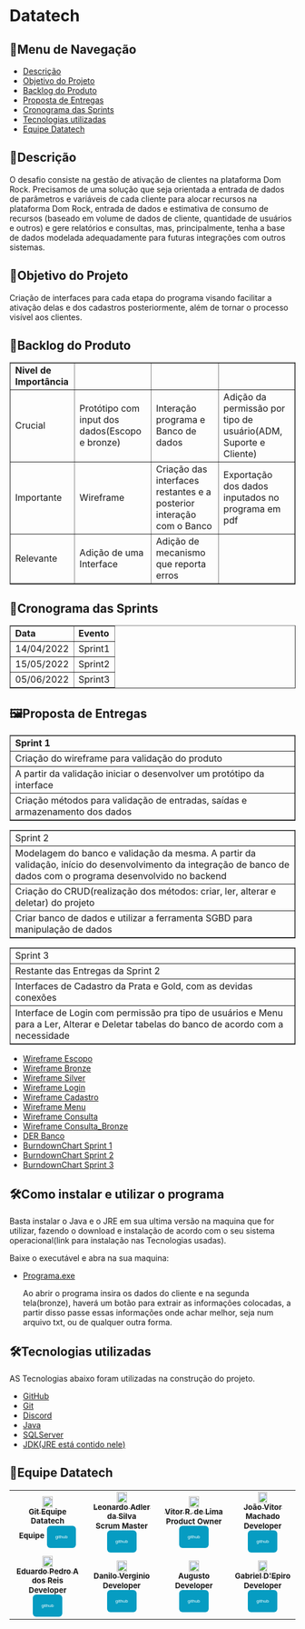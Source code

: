 # Datatech
<h2>📜Menu de Navegação</h2>

- [Descrição](#descrição)
- [Objetivo do Projeto](#objetivo-do-projeto)
- [Backlog do Produto](#backlog-do-produto)
- [Proposta de Entregas](#proposta-de-entregas)
- [Cronograma das Sprints](#cronograma-das-sprints)
- [Tecnologias utilizadas](#tecnologias-utilizadas)
- [Equipe Datatech ](#equipe-datatech)

<h2>📝Descrição</h2>
O desafio consiste na gestão de ativação de clientes na plataforma Dom Rock. Precisamos de uma 
solução que seja orientada a entrada de dados de parâmetros e variáveis de cada cliente para alocar 
recursos na plataforma Dom Rock, entrada de dados e estimativa de consumo de recursos (baseado 
em volume de dados de cliente, quantidade de usuários e outros) e gere relatórios e consultas, mas, 
principalmente, tenha a base de dados modelada adequadamente para futuras integrações com 
outros sistemas.

<h2>🎯Objetivo do Projeto</h2>
Criação de interfaces para cada etapa do programa visando facilitar a ativação delas e dos cadastros posteriormente, além de tornar o processo visível aos clientes.

<h2>📄Backlog do Produto</h2>

<table border="1">
    <tr>
        <td><b>Nivel de Importância</b></td>
        <td><b> </b></td>
        <td><b> </b></td>
        <td><b> <b></td>
    </tr>
    <tr>
        <td>Crucial</td>
        <td>Protótipo com input dos dados(Escopo e bronze)</td>
        <td>Interação programa e Banco de dados</td>
        <td>Adição da permissão por tipo de usuário(ADM, Suporte e Cliente)</td>
    </tr>
    <tr>
        <td>Importante</td>
        <td>Wireframe</td>
        <td> Criação das interfaces restantes e a posterior interação com o Banco </td>
        <td>Exportação dos dados inputados no programa em pdf</td>
    </tr>
    <tr>
       <td>Relevante</td>
       <td>Adição de uma Interface</td>
       <td>Adição de mecanismo que reporta erros </td>
       <td></td> 
    </tr>    
</table>

<h2>📄Cronograma das Sprints</h2>
    <table border="1">
        <tr>
            <td><b>Data</b></td>
            <td><b>Evento</b></td>  
        </tr>    
        <tr>
            <td>14/04/2022 </td>
            <td>Sprint1 </td>  
        </tr>    
        <tr>
            <td>15/05/2022 </td>
            <td>Sprint2</td>  
        </tr>    
        <tr>
            <td>05/06/2022 </td>
            <td>Sprint3</td>  
        </tr>    
    </table>
    
    
<h2>🖼Proposta de Entregas</h2>
    <table border="1">
    <tr>
        <td><b>Sprint 1<src= "https://github.com/DatatechOffice/datatech_api/blob/BranchSprint1/README.md1"></b></td>
    </tr>
    <tr>
        <td>Criação do wireframe para validação do produto</td>
    </tr>
    <tr>
        <td>A partir da validação iniciar o desenvolver um protótipo da interface</td>
     </tr>
     <tr>
         <td>Criação métodos para validação de entradas, saídas e armazenamento dos dados</td>
    </tr>
</table>
    <tr>
        <table border="1">
        <td>Sprint 2</td>
    </tr>
    <tr>
        <td>Modelagem do banco e validação da mesma. A partir da validação, início do desenvolvimento da integração de banco de dados com o programa desenvolvido no backend        </td>
    </tr>
    <tr>
        <td>Criação do CRUD(realização dos métodos: criar, ler, alterar e deletar) do projeto</td>
     </tr>
     <tr>
         <td>Criar banco de dados e utilizar a ferramenta SGBD para manipulação de dados</td>
    </tr>
</table>

<table border="1">
    <td>Sprint 3</td>
    </tr>
    <tr>
        <td>Restante das Entregas da Sprint 2</td>
    </tr>
    <tr>
        <td>Interfaces de Cadastro da Prata e Gold, com as devidas conexões</td>
     </tr>
     <tr>
         <td>Interface de Login com permissão pra tipo de usuários e Menu para a Ler, Alterar e Deletar tabelas do banco de acordo com a necessidade</td>
    </tr>
</table>

- [Wireframe Escopo](https://github.com/DatatechOffice/datatech_api/blob/main/Wireframes/Escopo.png)
- [Wireframe Bronze](https://github.com/DatatechOffice/datatech_api/blob/main/Wireframes/Bronze.png)
- [Wireframe Silver](https://github.com/DatatechOffice/datatech_api/blob/main/Wireframes/Silver.png)
- [Wireframe Login](https://github.com/DatatechOffice/datatech_api/blob/main/Wireframes/Login.png)
- [Wireframe Cadastro](https://github.com/DatatechOffice/datatech_api/blob/main/Wireframes/Cadastro.png)
- [Wireframe Menu](https://github.com/DatatechOffice/datatech_api/blob/main/Wireframes/Menu.png)
- [Wireframe Consulta](https://github.com/DatatechOffice/datatech_api/blob/main/Wireframes/Consulta.png)
- [Wireframe Consulta_Bronze](https://github.com/DatatechOffice/datatech_api/blob/main/Wireframes/ConsultaBronze.png)
- [DER Banco](https://github.com/DatatechOffice/datatech_api/blob/main/Modelagem_Banco/DerDatatechFinal.png)
- [BurndownChart Sprint 1](https://github.com/DatatechOffice/datatech_api/blob/BranchSprint1/IMG/BurndownChartSprint11.png)
- [BurndownChart Sprint 2](https://github.com/DatatechOffice/datatech_api/blob/BranchSprint2/IMG/BurndownChartPrint.png)
- [BurndownChart Sprint 3](https://github.com/DatatechOffice/datatech_api/blob/BranchSprint3/IMG/BurndownChartS3.png)     
    
<h2>🛠Como instalar e utilizar o programa</h2>
    Basta instalar o Java e o JRE em sua ultima versão na maquina que for utilizar, fazendo o download e instalação de acordo com o seu sistema operacional(link para instalação nas Tecnologias usadas).
    
   Baixe o executável e abra na sua maquina:
- [Programa.exe](https://github.com/DatatechOffice/datatech_api/blob/main/DatatechS3DomRockApp.jar?raw=true) 
   
   Ao abrir o programa insira os dados do cliente e na segunda tela(bronze), haverá um botão para extrair as informações colocadas, a partir disso passe essas informações onde achar melhor, seja num arquivo txt, ou de qualquer outra forma. 
    
    


<h2>🛠Tecnologias utilizadas</h2>

AS Tecnologias abaixo foram utilizadas na construção do projeto.
- [GitHub](https://github.com/)
- [Git](https://github.com/)
- [Discord](https://discord.com/)
- [Java](https://www.java.com/pt-BR/)
- [SQLServer](https://www.microsoft.com/pt-br/sql-server/sql-server-downloads)
- [JDK(JRE está contido nele)](https://www.oracle.com/java/technologies/downloads/)
    
    
    
    
</table>
<h2>🎲Equipe Datatech</h2>
<table>
<tr>
<td align="center">
    
<a href="https://github.com/DatatechOffice">    
<img src="https://avatars.githubusercontent.com/u/100881194?v=4" width = "40%">            
<br />
<sub><b>Git Equipe Datatech</b></sub>
<br />
</a>
<sub><b>Equipe</b></sub>
<sub><b><a href="https://github.com/DatatechOffice"><button style="background: #069cc2; border-radius: 6px; padding: 15px; cursor: pointer; color: #fff; border: none; font-size: 8px;">github</button></a></b></sub> 
<td align="center">
    
<a href="https://github.com/LeoAdlerr">
<img src="https://avatars.githubusercontent.com/u/88751032?v=4" width = "40%">            
<br />
<sub><b>Leonardo Adler da Silva</b></sub>
<br />
</a>
<sub><b>Scrum Master</b></sub>
<sub><b><a href="https://github.com/LeoAdlerr"><button style="background: #069cc2; border-radius: 6px; padding: 15px; cursor: pointer; color: #fff; border: none; font-size: 8px;">github</button></a></b></sub> 
<td align="center">
    
<a href="https://github.com/VilRL">
<img src="https://avatars.githubusercontent.com/u/56142288?v=4" width = "40%"> 
<br />
<sub><b>Vitor R. de Lima</b></sub>
<br />
</a>
<sub><b>Product Owner</b></sub>
<sub><b><a href="https://github.com/VilRL"><button style="background: #069cc2; border-radius: 6px; padding: 15px; cursor: pointer; color: #fff; border: none; font-size: 8px;">github</button></a></b></sub> 
<br />
</td>
<td align="center">
    
<a href="https://github.com/jmachadoo">
 <img src="https://avatars.githubusercontent.com/u/88752151?v=4" width = "40%"> 
<br />
<sub><b>João Vitor Machado</b></sub>
<br />
</a>
<sub><b>Developer</b></sub>
<sub><b><a href="https://github.com/jmachadoo"><button style="background: #069cc2; border-radius: 6px; padding: 15px; cursor: pointer; color: #fff; border: none; font-size: 8px;">github</button></a></b></sub> 
<br />
</td>
</tr>
<tr>
<td align="center">
    
<a href="https://github.com/EduardoPedroA">
<img src="https://avatars.githubusercontent.com/u/90360441?v=4" width = "40%"> 
<br />
<sub><b>Eduardo Pedro A dos Reis</b></sub>
<br />
</a>
<sub><b>Developer</b></sub>
<sub><b><a href="https://github.com/EduardoPedroA"><button style="background: #069cc2; border-radius: 6px; padding: 15px; cursor: pointer; color: #fff; border: none; font-size: 8px;">github</button></a></b></sub>
<br />
</td>
<td align="center">
    
<a href="https://github.com/Daniloel">
<img src="https://avatars.githubusercontent.com/u/88066389?v=4" width = "40%"> 
<br />
<sub><b>Danilo Verginio</b></sub>
<br />
</a>
<sub><b>Developer</b></sub>
<sub><b><a href="https://github.com/Daniloel"><button style="background: #069cc2; border-radius: 6px; padding: 15px; cursor: pointer; color: #fff; border: none; font-size: 8px;">github</button></a></b></sub>
<br />
</td>
<td align="center">
    
<a href="https://github.com/MrZeroLeft">   
<img src="https://avatars.githubusercontent.com/u/77200265?v=4" width = "40%"> 
<br />
<sub><b>Augusto</b></sub>
<br />
</a>
<sub><b>Developer</b></sub>
<sub><b><a href="https://github.com/MrZeroLeft"><button style="background: #069cc2; border-radius: 6px; padding: 15px; cursor: pointer; color: #fff; border: none; font-size: 8px;">github</button></a></b></sub>
<br />
</td>
<td align="center">
    
<a href="https://github.com/GabrielDepiro">
<img src="https://avatars.githubusercontent.com/u/90358435?v=4" width = "40%"> 
<br />
<sub><b>Gabriel D'Epiro</b></sub>
<br /> 
</a>
<sub><b>Developer</b></sub>
<sub><b><a href="https://github.com/GabrielDepiro"><button style="background: #069cc2; border-radius: 6px; padding: 15px; cursor: pointer; color: #fff; border: none; font-size: 8px;">github</button></a></b></sub>
<br />
</td>
</tr>
</table>   
    




